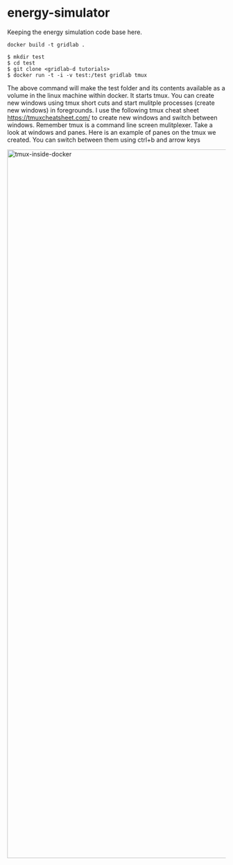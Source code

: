 # energy-simulator

Keeping the energy simulation code base here.

```
docker build -t gridlab .
```

```
$ mkdir test
$ cd test
$ git clone <gridlab-d tutorials>
$ docker run -t -i -v test:/test gridlab tmux
```
The above command will make the test folder and its contents available as a volume in the linux machine within docker. It  starts tmux.  You can create new windows using tmux short cuts and start mulitple processes (create new windows) in foregrounds. I use the following tmux cheat sheet https://tmuxcheatsheet.com/ to create new windows and switch between windows. Remember tmux is a command line screen mulitplexer. Take a look at windows and panes.  Here is an example of panes on the tmux we created.  You can switch between them using ctrl+b and arrow keys


<img width="1632" alt="tmux-inside-docker" src="https://user-images.githubusercontent.com/8484451/140398142-ec0ef24e-92e6-400d-a213-fe18235ae5b7.png">
